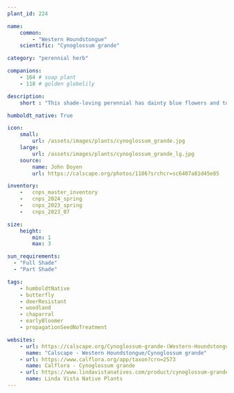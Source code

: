 ```yaml
---
plant_id: 224 

name: 
    common:  
        - "Western Houndstongue"  
    scientific: "Cynoglossum grande"   

category: "perennial herb"

companions: 
    - 164 # soap plant 
    - 118 # golden globelily

description: 
    short : "This shade-loving perennial has dainty blue flowers and tongue-shaped leaves - hence the name. It's a beautiful and unique addition to a woodland garden." 

humboldt_native: True

icon: 
    small: 
        url: /assets/images/plants/cynoglossum_grande.jpg 
    large: 
        url: /assets/images/plants/cynoglossum_grande_lg.jpg 
    source: 
        name: John Doyen 
        url: https://calscape.org/photos/1186?srchcr=sc6407a81d45e85

inventory: 
    -   cnps_master_inventory
    -   cnps_2024_spring
    -   cnps_2023_spring
    -   cnps_2023_07 

size:
    height: 
        min: 1
        max: 3

sun_requirements:
  - "Full Shade"
  - "Part Shade"

tags:
    - humboldtNative
    - butterfly
    - deerResistant
    - woodland
    - chaparral
    - earlyBloomer
    - propagationSeedNoTreatment

websites:
    - url: https://calscape.org/Cynoglossum-grande-(Western-Houndstongue)
      name: "Calscape - Western Houndstongue/Cynoglossum grande"
    - url: https://www.calflora.org/app/taxon?crn=2573
      name: Calflora - Cynoglossum grande 
    - url: https://www.lindavistanatives.com/product/cynoglossum-grande
      name: Linda Vista Native Plants
---
```








